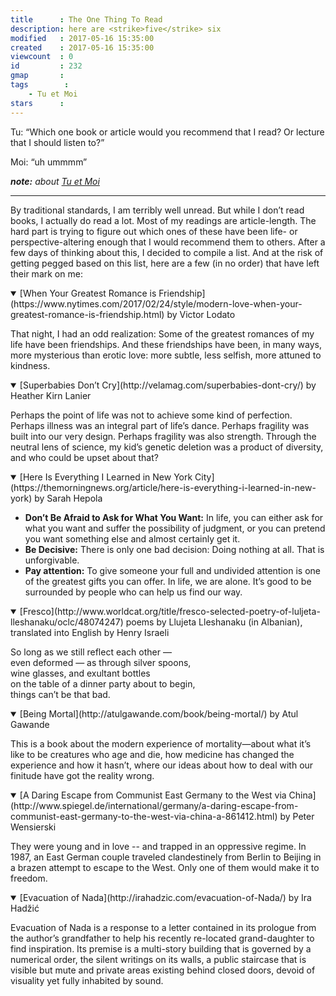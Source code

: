 ```yaml
---
title      : The One Thing To Read
description: here are <strike>five</strike> six
modified   : 2017-05-16 15:35:00
created    : 2017-05-16 15:35:00
viewcount  : 0
id         : 232
gmap       : 
tags        :
    - Tu et Moi
stars      : 
---
```


Tu: “Which one book or article would you recommend that I read? Or lecture that I should listen to?”

Moi: “uh ummmm”

***note:** about [Tu et Moi](Ce-que-tu-demandes)*

----

By traditional standards, I am terribly well unread. But while I don’t read books, I actually do read a lot. Most of my readings are article-length. The hard part is trying to figure out which ones of these have been life- or perspective-altering enough that I would recommend them to others. After a few days of thinking about this, I decided to compile a list. And at the risk of getting pegged based on this list, here are a few (in no order) that have left their mark on  me:

<details open>
<summary id="GreatestRomance">
    [When Your Greatest Romance is Friendship](https://www.nytimes.com/2017/02/24/style/modern-love-when-your-greatest-romance-is-friendship.html) by Victor Lodato
</summary>

<p class="quote">That night, I had an odd realization: Some of the greatest romances of my life have been friendships. And these friendships have been, in many ways, more mysterious than erotic love: more subtle, less selfish, more attuned to kindness.</p>
</details>

<details open>
<summary id="Superbabies">
    [Superbabies Don’t Cry](http://velamag.com/superbabies-dont-cry/) by Heather Kirn Lanier
</summary>

<p class="quote">Perhaps the point of life was not to achieve some kind of perfection. Perhaps illness was an integral part of life’s dance. Perhaps fragility was built into our very design. Perhaps fragility was also strength. Through the neutral lens of science, my kid’s genetic deletion was a product of diversity, and who could be upset about that?</p>
</details>

<details open>
<summary id="EverythingNewYorkCity">
[Here Is Everything I Learned in New York City](https://themorningnews.org/article/here-is-everything-i-learned-in-new-york) by Sarah Hepola</summary>

<ul class="quote">
<li><b>Don’t Be Afraid to Ask for What You Want:</b> In life, you can either ask for what you want and suffer the possibility of judgment, or you can pretend you want something else and almost certainly get it.</li>
<li><b>Be Decisive:</b> There is only one bad decision: Doing nothing at all. That is unforgivable.</li>
<li><b>Pay attention:</b> To give someone your full and undivided attention is one of the greatest gifts you can offer. In life, we are alone. It’s good to be surrounded by people who can help us find our way.</li>
</ul>
</details>

<details open>
<summary id="Fresco">
    [Fresco](http://www.worldcat.org/title/fresco-selected-poetry-of-luljeta-lleshanaku/oclc/48074247) poems by Llujeta Lleshanaku (in Albanian), translated into English by Henry Israeli
</summary>

<p class="quote">
So long as we still reflect each other —<br>
even deformed — as through silver spoons,<br>
wine glasses, and exultant bottles<br>
on the table of a dinner party about to begin,<br>
things can’t be that bad.
</p>
</details>

<details open>
<summary id="BeingMortal">
    [Being Mortal](http://atulgawande.com/book/being-mortal/) by Atul Gawande
</summary>

<p class="quote">This is a book about the modern experience of mortality—about what it’s like to be creatures who age and die, how medicine has changed the experience and how it hasn’t, where our ideas about how to deal with our finitude have got the reality wrong.</p>
</details>

<details open>
<summary id="ADaringEscape">
    [A Daring Escape from Communist East Germany to the West via China](http://www.spiegel.de/international/germany/a-daring-escape-from-communist-east-germany-to-the-west-via-china-a-861412.html) by Peter Wensierski
</summary>

<p class="quote">They were young and in love -- and trapped in an oppressive regime. In 1987, an East German couple traveled clandestinely from Berlin to Beijing in a brazen attempt to escape to the West. Only one of them would make it to freedom.</p>
</details>

<details open>
<summary id="EvacuationOfNada">
    [Evacuation of Nada](http://irahadzic.com/evacuation-of-Nada/) by Ira Hadžić
</summary>

<p class="quote">Evacuation of Nada is a response to a letter contained in its prologue from the author’s grandfather to help his recently re-located grand-daughter to find inspiration. Its premise is a multi-story building that is governed by a numerical order, the silent writings on its walls, a public staircase that is visible but mute and private areas existing behind closed doors, devoid of visuality yet fully inhabited by sound.</p>
</details>